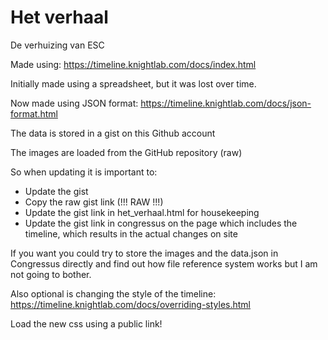 # Het verhaal
De verhuizing van ESC

Made using: https://timeline.knightlab.com/docs/index.html

Initially made using a spreadsheet, but it was lost over time.

Now made using JSON format: https://timeline.knightlab.com/docs/json-format.html

The data is stored in a gist on this Github account

The images are loaded from the GitHub repository (raw)

So when updating it is important to:
- Update the gist
- Copy the raw gist link (!!! RAW !!!)
- Update the gist link in het_verhaal.html for housekeeping
- Update the gist link in congressus on the page which includes the timeline, which results in the actual changes on site

If you want you could try to store the images and the data.json in Congressus directly and find out how file reference system works but I am not going to bother.

Also optional is changing the style of the timeline: https://timeline.knightlab.com/docs/overriding-styles.html

Load the new css using a public link!
